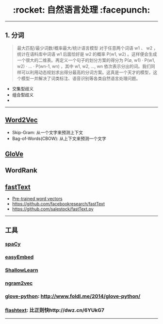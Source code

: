 <h1 align = "center">:rocket: 自然语言处理 :facepunch:</h1>

---
## 1. 分词
> 最大匹配/最少词数/概率最大/统计语言模型
  对于任意两个词语 w1 、 w2 ，统计在语料库中词语 w1 后面恰好是 w2 的概率 P(w1, w2) 。这样便会生成一个很大的二维表。再定义一个句子的划分方案的得分为 P(∅, w1) · P(w1, w2) · … · P(wn-1, wn) ，其中 w1, w2, …, wn 依次表示分出的词。我们同样可以利用动态规划求出得分最高的分词方案。这真是一个天才的模型，这个模型一并解决了词类标注、语音识别等各类自然语言处理问题。
- 交集型歧义
- 组合型歧义
- 



---
## [Word2Vec][1]
- Skip-Gram: 从一个文字来预测上下文
- Bag-of-Words(CBOW): 从上下文来预测一个文字
## [GloVe][2]
## WordRank


## [fastText][4]
- [Pre-trained word vectors][41]
- https://github.com/facebookresearch/fastText
- https://github.com/salestock/fastText.py
---
## 工具
### [spaCy][61]
### [easyEmbed][62]
### [ShallowLearn][63]
### [ngram2vec][64]
### [glove-python][65]: http://www.foldl.me/2014/glove-python/
### [flashtext][66]: 比正则快http://dwz.cn/6YUkG7
---
[1]: x
[2]: http://blog.csdn.net/sinat_26917383/article/details/54847240

[4]: http://www.jianshu.com/p/b7ede4e842f1
[41]: https://github.com/facebookresearch/fastText/blob/master/pretrained-vectors.md

[61]: https://github.com/explosion/spaCy
[62]: https://github.com/yanaiela/easyEmbed
[63]: https://github.com/giacbrd/ShallowLearn
[64]: https://github.com/zhezhaoa/ngram2vec
[65]: https://github.com/maciejkula/glove-python
[66]: https://github.com/vi3k6i5/flashtext
